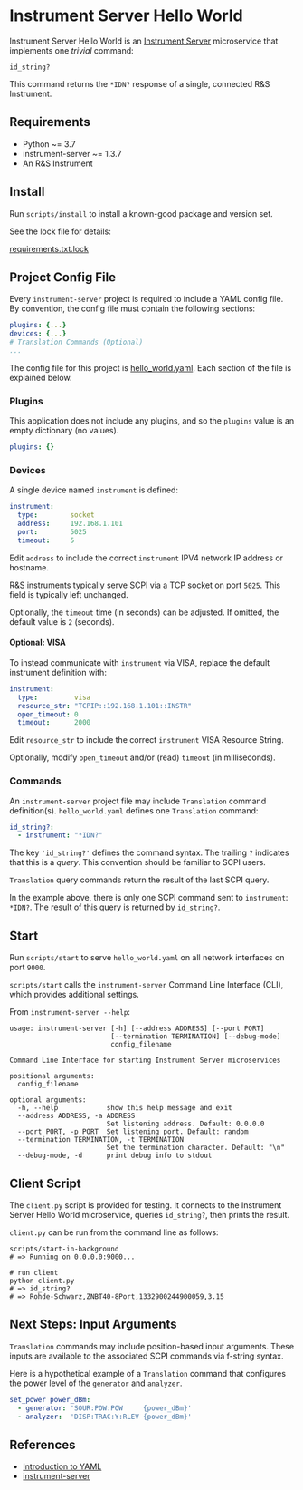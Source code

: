 # Instrument Server Hello World

Instrument Server Hello World is an [Instrument Server](https://github.com/Terrabits/instrument-server) microservice that implements one *trivial* command:

`id_string?`

This command returns the `*IDN?` response of a single, connected R&S Instrument.

## Requirements

- Python ~= 3.7
- instrument-server ~= 1.3.7
- An R&S Instrument

## Install

Run `scripts/install` to install a known-good package and version set.

See the lock file for details:

[requirements.txt.lock](./requirements.txt.lock)

## Project Config File

Every `instrument-server` project is required to include a YAML config file. By convention, the config file must contain the following sections:

```yaml
plugins: {...}
devices: {...}
# Translation Commands (Optional)
...
```

The config file for this project is [hello_world.yaml](hello_world.yaml). Each section of the file is explained below.

### Plugins

This application does not include any plugins, and so the `plugins` value is an empty dictionary (no values).

```yaml
plugins: {}
```

### Devices

A single device named `instrument` is defined:

```yaml
instrument:
  type:        socket
  address:     192.168.1.101
  port:        5025
  timeout:     5
```

Edit `address` to include the correct `instrument` IPV4 network IP address or hostname.

R&S instruments typically serve SCPI via a TCP socket on port `5025`. This field is typically left unchanged.

Optionally, the `timeout` time (in seconds) can be adjusted. If omitted, the default value is `2` (seconds).

#### Optional: VISA

To instead communicate with `instrument` via VISA, replace the default instrument definition with:

```yaml
instrument:
  type:         visa
  resource_str: "TCPIP::192.168.1.101::INSTR"
  open_timeout: 0
  timeout:      2000
```

Edit `resource_str` to include the correct `instrument` VISA Resource String.

Optionally, modify `open_timeout` and/or (read) `timeout` (in milliseconds).

### Commands

An `instrument-server` project file may include `Translation` command definition(s). `hello_world.yaml` defines one `Translation` command:

```yaml
id_string?:
  - instrument: "*IDN?"
```

The key `'id_string?'` defines the command syntax. The trailing `?` indicates that this is a *query*. This convention should be familiar to SCPI users.

`Translation` query commands return the result of the last SCPI query.

In the example above, there is only one SCPI command sent to `instrument`: `*IDN?`. The result of this query is returned by `id_string?`.

## Start

Run `scripts/start` to serve `hello_world.yaml` on all network interfaces on port `9000`.

`scripts/start` calls the `instrument-server` Command Line Interface (CLI), which provides additional settings.

From `instrument-server --help`:

```comment
usage: instrument-server [-h] [--address ADDRESS] [--port PORT]
                         [--termination TERMINATION] [--debug-mode]
                         config_filename

Command Line Interface for starting Instrument Server microservices

positional arguments:
  config_filename

optional arguments:
  -h, --help            show this help message and exit
  --address ADDRESS, -a ADDRESS
                        Set listening address. Default: 0.0.0.0
  --port PORT, -p PORT  Set listening port. Default: random
  --termination TERMINATION, -t TERMINATION
                        Set the termination character. Default: "\n"
  --debug-mode, -d      print debug info to stdout
```

## Client Script

The `client.py` script is provided for testing. It connects to the Instrument Server Hello World microservice, queries `id_string?`, then prints the result.

`client.py` can be run from the command line as follows:

```shell
scripts/start-in-background
# => Running on 0.0.0.0:9000...

# run client
python client.py
# => id_string?
# => Rohde-Schwarz,ZNBT40-8Port,1332900244900059,3.15
```

## Next Steps: Input Arguments

`Translation` commands may include position-based input arguments. These inputs are available to the associated SCPI commands via f-string syntax.

Here is a hypothetical example of a `Translation` command that configures the power level of the `generator` and `analyzer`.

```yaml
set_power power_dBm:
  - generator: 'SOUR:POW:POW     {power_dBm}'
  - analyzer:  'DISP:TRAC:Y:RLEV {power_dBm}'
```

## References

- [Introduction to YAML](https://dev.to/paulasantamaria/introduction-to-yaml-125f)
- [instrument-server](https://github.com/Terrabits/instrument-server)

